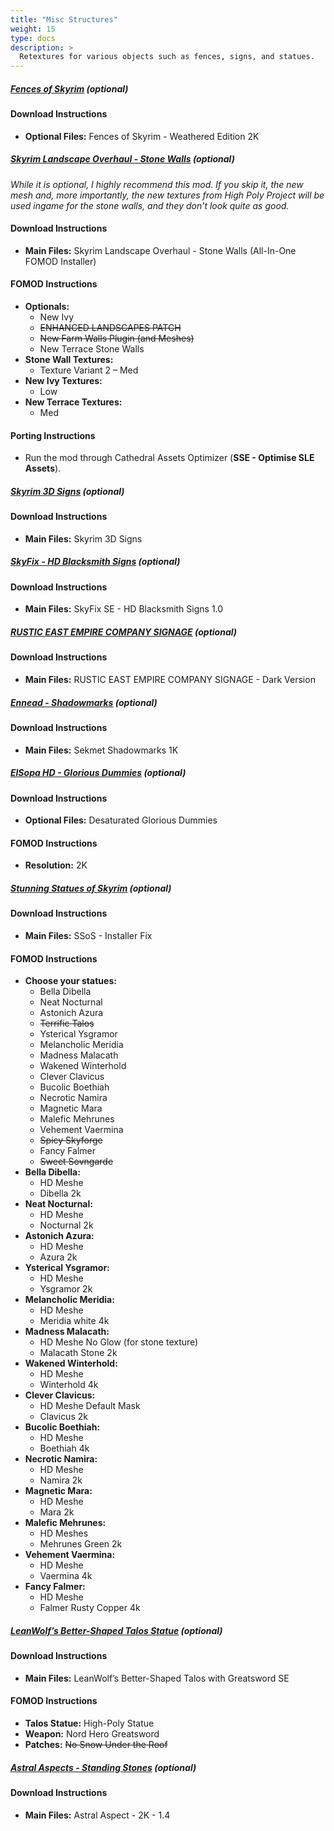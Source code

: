 ```yaml
---
title: "Misc Structures"
weight: 15
type: docs
description: >
  Retextures for various objects such as fences, signs, and statues.
---
```


##### [Fences of Skyrim](https://www.nexusmods.com/skyrimspecialedition/mods/5664?tab=files) (optional)

#### Download Instructions

* **Optional Files:** Fences of Skyrim - Weathered Edition 2K

##### [Skyrim Landscape Overhaul - Stone Walls](https://www.nexusmods.com/skyrim/mods/76359?tab=files) (optional)

*While it is optional, I highly recommend this mod. If you skip it, the new mesh and, more importantly, the new textures from High Poly Project will be used ingame for the stone walls, and they don't look quite as good.*

#### Download Instructions

* **Main Files:** Skyrim Landscape Overhaul - Stone Walls (All-In-One FOMOD Installer)

#### FOMOD Instructions

* **Optionals:**
  * New Ivy
  * ~~ENHANCED LANDSCAPES PATCH~~
  * ~~New Farm Walls Plugin (and Meshes)~~
  * New Terrace Stone Walls
* **Stone Wall Textures:**
  * Texture Variant 2 – Med
* **New Ivy Textures:**
  * Low
* **New Terrace Textures:**
  * Med

#### Porting Instructions

* Run the mod through Cathedral Assets Optimizer (**SSE - Optimise SLE Assets**).

##### [Skyrim 3D Signs](https://www.nexusmods.com/skyrimspecialedition/mods/21338?tab=files) (optional)

#### Download Instructions

* **Main Files:** Skyrim 3D Signs

##### [SkyFix - HD Blacksmith Signs](https://www.nexusmods.com/skyrimspecialedition/mods/10606?tab=files) (optional)

#### Download Instructions

* **Main Files:** SkyFix SE - HD Blacksmith Signs 1.0

##### [RUSTIC EAST EMPIRE COMPANY SIGNAGE](https://www.nexusmods.com/skyrim/mods/68196?tab=files) (optional)

#### Download Instructions

* **Main Files:** RUSTIC EAST EMPIRE COMPANY SIGNAGE - Dark Version

##### [Ennead - Shadowmarks](https://www.nexusmods.com/skyrimspecialedition/mods/9264?tab=files) (optional)

#### Download Instructions

* **Main Files:** Sekmet Shadowmarks 1K

##### [ElSopa HD - Glorious Dummies](https://www.nexusmods.com/skyrimspecialedition/mods/20865?tab=files) (optional)

#### Download Instructions

* **Optional Files:** Desaturated Glorious Dummies

#### FOMOD Instructions

* **Resolution:** 2K

##### [Stunning Statues of Skyrim](https://www.nexusmods.com/skyrimspecialedition/mods/3375?tab=files) (optional)

#### Download Instructions

* **Main Files:** SSoS - Installer Fix

#### FOMOD Instructions

* **Choose your statues:**
  * Bella Dibella
  * Neat Nocturnal
  * Astonich Azura
  * ~~Terrific Talos~~
  * Ysterical Ysgramor
  * Melancholic Meridia
  * Madness Malacath
  * Wakened Winterhold
  * Clever Clavicus
  * Bucolic Boethiah
  * Necrotic Namira
  * Magnetic Mara
  * Malefic Mehrunes
  * Vehement Vaermina
  * ~~Spicy Skyforge~~
  * Fancy Falmer
  * ~~Sweet Sovngarde~~
* **Bella Dibella:**
  * HD Meshe
  * Dibella 2k
* **Neat Nocturnal:**
  * HD Meshe
  * Nocturnal 2k
* **Astonich Azura:**
  * HD Meshe
  * Azura 2k
* **Ysterical Ysgramor:**
  * HD Meshe
  * Ysgramor 2k
* **Melancholic Meridia:**
  * HD Meshe
  * Meridia white 4k
* **Madness Malacath:**
  * HD Meshe No Glow (for stone texture)
  * Malacath Stone 2k
* **Wakened Winterhold:**
  * HD Meshe
  * Winterhold 4k
* **Clever Clavicus:**
  * HD Meshe Default Mask
  * Clavicus 2k
* **Bucolic Boethiah:**
  * HD Meshe
  * Boethiah 4k
* **Necrotic Namira:**
  * HD Meshe
  * Namira 2k
* **Magnetic Mara:**
  * HD Meshe
  * Mara 2k
* **Malefic Mehrunes:**
  * HD Meshes
  * Mehrunes Green 2k
* **Vehement Vaermina:**
  * HD Meshe
  * Vaermina 4k
* **Fancy Falmer:**
  * HD Meshe
  * Falmer Rusty Copper 4k

##### [LeanWolf’s Better-Shaped Talos Statue](https://www.nexusmods.com/skyrimspecialedition/mods/4752?tab=files) (optional)

#### Download Instructions

* **Main Files:** LeanWolf’s Better-Shaped Talos with Greatsword SE

#### FOMOD Instructions

* **Talos Statue:** High-Poly Statue
* **Weapon:** Nord Hero Greatsword
* **Patches:** ~~No Snow Under the Roof~~

##### [Astral Aspects - Standing Stones](https://www.nexusmods.com/skyrimspecialedition/mods/18098?tab=files) (optional)

#### Download Instructions

* **Main Files:** Astral Aspect - 2K - 1.4